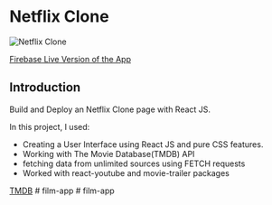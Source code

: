 # Netflix Clone

![Netflix Clone](https://i.ibb.co/f9nGPZc/screencapture-netflix-clone-e8820-web-app-2022-04-06-07-58-47.png)

[Firebase Live Version of the App](https://netflix-clone-e8820.web.app/)


## Introduction
Build and Deploy an Netflix Clone page with React JS. 

In this project, I used:

- Creating a User Interface using React JS and pure CSS features.
- Working with The Movie Database(TMDB) API
- fetching data from unlimited sources using FETCH requests
- Worked with react-youtube and movie-trailer packages

[TMDB](https://www.themoviedb.org/)
#   f i l m - a p p  
 #   f i l m - a p p  
 